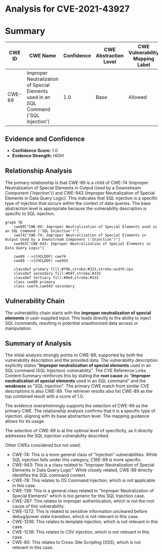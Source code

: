 # Analysis for CVE-2021-43927

# Summary

| CWE ID | CWE Name | Confidence | CWE Abstraction Level | CWE Vulnerability Mapping Label | CWE-Vulnerability Mapping Notes |
|---|---|---|---|---|---|
| CWE-89 | Improper Neutralization of Special Elements used in an SQL Command ('SQL Injection') | 1.0 | Base | Allowed | Primary CWE |

## Evidence and Confidence

*   **Confidence Score:** 1.0
*   **Evidence Strength:** HIGH

## Relationship Analysis
The primary relationship is that CWE-89 is a child of CWE-74 (Improper Neutralization of Special Elements in Output Used by a Downstream Component ('Injection')) and CWE-943 (Improper Neutralization of Special Elements in Data Query Logic). This indicates that SQL injection is a specific type of injection that occurs within the context of data queries. The base abstraction level is appropriate because the vulnerability description is specific to SQL injection.

```mermaid
graph TD
    cwe89["CWE-89: Improper Neutralization of Special Elements used in an SQL Command ('SQL Injection')"]
    cwe74["CWE-74: Improper Neutralization of Special Elements in Output Used by a Downstream Component ('Injection')"]
    cwe943["CWE-943: Improper Neutralization of Special Elements in Data Query Logic"]
    
    cwe89 -->|CHILDOF| cwe74
    cwe89 -->|CHILDOF| cwe943
    
    classDef primary fill:#f96,stroke:#333,stroke-width:2px
    classDef secondary fill:#69f,stroke:#333
    classDef tertiary fill:#9e9,stroke:#333
    class cwe89 primary
    class cwe74,cwe943 secondary
```

## Vulnerability Chain
The vulnerability chain starts with the **improper neutralization of special elements** in user-supplied input. This leads directly to the ability to inject SQL commands, resulting in potential unauthorized data access or manipulation.

## Summary of Analysis
The initial analysis strongly points to CWE-89, supported by both the vulnerability description and the provided data. The vulnerability description explicitly states "**Improper neutralization of special elements** used in an SQL command (SQL Injection) vulnerability". The CVE Reference Links Content Summary reinforces this by stating the **root cause** as "**Improper neutralization of special elements** used in an SQL command" and the **weakness** as "SQL Injection". The primary CWE match from similar CVE descriptions is also CWE-89. The retriever results also list CWE-89 as the top combined result with a score of 1.0.

The evidence overwhelmingly supports the selection of CWE-89 as the primary CWE. The relationship analysis confirms that it is a specific type of injection, aligning with its base abstraction level. The mapping guidance allows for its usage.

The selection of CWE-89 is at the optimal level of specificity, as it directly addresses the SQL injection vulnerability described.

Other CWEs considered but not used:

*   CWE-74: This is a more general class of "Injection" vulnerabilities. While SQL injection falls under this category, CWE-89 is more specific.
*   CWE-943: This is a class related to "Improper Neutralization of Special Elements in Data Query Logic". While closely related, CWE-89 directly identifies the SQL command context.
*   CWE-78: This relates to OS Command Injection, which is not applicable in this case.
*   CWE-138: This is a general class related to "Improper Neutralization of Special Elements" which is too generic for this SQL Injection case.
*   CWE-287: This relates to improper authentication, which is not the root cause of this vulnerability.
*   CWE-1272: This is related to sensitive information uncleared before debug/power state transition, which is not relevant in this case.
*   CWE-1336: This relates to template injection, which is not relevant in this case.
*   CWE-1236: This relates to CSV injection, which is not relevant in this case.
*   CWE-80: This relates to Cross-Site Scripting (XSS), which is not relevant in this case.